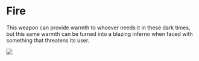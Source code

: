 # Fire

This weapon can provide warmth to whoever needs it in these dark times, but this same warmth can be turned into a blazing inferno when faced with something that threatens its user.

![](<../../../../.gitbook/assets/fire (1).png>)
